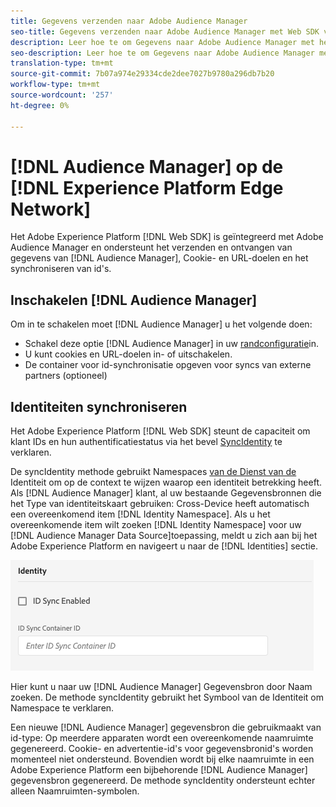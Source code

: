 ```yaml
---
title: Gegevens verzenden naar Adobe Audience Manager
seo-title: Gegevens verzenden naar Adobe Audience Manager met Web SDK van Adobe Experience Platform
description: Leer hoe te om Gegevens naar Adobe Audience Manager met het Web SDK van het Experience Platform te verzenden
seo-description: Leer hoe te om Gegevens naar Adobe Audience Manager met het Web SDK van het Experience Platform te verzenden
translation-type: tm+mt
source-git-commit: 7b07a974e29334cde2dee7027b9780a296db7b20
workflow-type: tm+mt
source-wordcount: '257'
ht-degree: 0%

---
```



# [!DNL Audience Manager] op de [!DNL Experience Platform Edge Network]

Het Adobe Experience Platform [!DNL Web SDK] is geïntegreerd met Adobe Audience Manager en ondersteunt het verzenden en ontvangen van gegevens van [!DNL Audience Manager], Cookie- en URL-doelen en het synchroniseren van id&#39;s.

## Inschakelen [!DNL Audience Manager]

Om in te schakelen moet [!DNL Audience Manager] u het volgende doen:

- Schakel deze optie [!DNL Audience Manager] in uw [randconfiguratie](../../fundamentals/edge-configuration.md)in.
- U kunt cookies en URL-doelen in- of uitschakelen.
- De container voor id-synchronisatie opgeven voor syncs van externe partners (optioneel)

## Identiteiten synchroniseren

Het Adobe Experience Platform [!DNL Web SDK] steunt de capaciteit om klant IDs en hun authentificatiestatus via het bevel [SyncIdentity](../../fundamentals/identity.md) te verklaren.

De syncIdentity methode gebruikt Namespaces [van de Dienst van de](../../../identity/../identity-service/namespaces.md) Identiteit om op de context te wijzen waarop een identiteit betrekking heeft. Als [!DNL Audience Manager] klant, al uw bestaande Gegevensbronnen die het Type van identiteitskaart gebruiken: Cross-Device heeft automatisch een overeenkomend item [!DNL Identity Namespace]. Als u het overeenkomende item wilt zoeken [!DNL Identity Namespace] voor uw [!DNL Audience Manager Data Source]toepassing, meldt u zich aan bij het Adobe Experience Platform en navigeert u naar de [!DNL Identities] sectie.

![Weergave van de interface Namespaces](../../../assets/edge_configuration_identity.png)

Hier kunt u naar uw [!DNL Audience Manager] Gegevensbron door Naam zoeken. De methode syncIdentity gebruikt het Symbool van de Identiteit om Namespace te verklaren.

Een nieuwe [!DNL Audience Manager] gegevensbron die gebruikmaakt van id-type: Op meerdere apparaten wordt een overeenkomende naamruimte gegenereerd. Cookie- en advertentie-id&#39;s voor gegevensbronid&#39;s worden momenteel niet ondersteund. Bovendien wordt bij elke naamruimte in een Adobe Experience Platform een bijbehorende [!DNL Audience Manager] gegevensbron gegenereerd. De methode syncIdentity ondersteunt echter alleen Naamruimten-symbolen.
